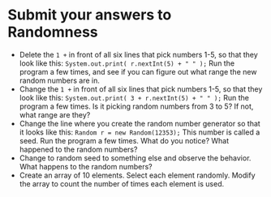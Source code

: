 # Submit your answers to Randomness

* Delete the `1 +` in front of all six lines that pick numbers 1-5, so that they look like this: `System.out.print( r.nextInt(5) + " " );` Run the program a few times, and see if you can figure out what range the new random numbers are in.
* Change the `1 +` in front of all six lines that pick numbers 1-5, so that they look like this: `System.out.print( 3 + r.nextInt(5) + " " );` Run the program a few times. Is it picking random numbers from 3 to 5? If not, what range are they?
* Change the line where you create the random number generator so that it looks like this: `Random r = new Random(12353);` This number is called a seed. Run the program a few times. What do you notice? What happened to the random numbers?
* Change to random seed to something else and observe the behavior. What happens to the random numbers?
* Create an array of 10 elements. Select each element randomly. Modify the array to count the number of times each element is used.


